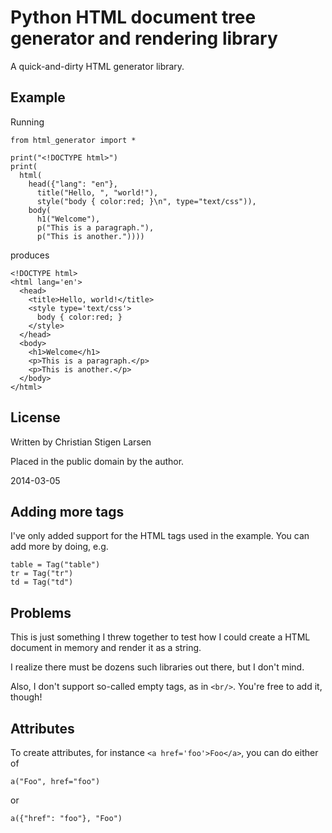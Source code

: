 Python HTML document tree generator and rendering library
=========================================================

A quick-and-dirty HTML generator library.

Example
-------

Running

    from html_generator import *

    print("<!DOCTYPE html>")
    print(
      html(
        head({"lang": "en"},
          title("Hello, ", "world!"),
          style("body { color:red; }\n", type="text/css")),
        body(
          h1("Welcome"),
          p("This is a paragraph."),
          p("This is another."))))

produces

    <!DOCTYPE html>
    <html lang='en'>
      <head>
        <title>Hello, world!</title>
        <style type='text/css'>
          body { color:red; }
        </style>
      </head>
      <body>
        <h1>Welcome</h1>
        <p>This is a paragraph.</p>
        <p>This is another.</p>
      </body>
    </html>

License
-------
Written by Christian Stigen Larsen

Placed in the public domain by the author.

2014-03-05

Adding more tags
----------------

I've only added support for the HTML tags used in the example.
You can add more by doing, e.g.

    table = Tag("table")
    tr = Tag("tr")
    td = Tag("td")

Problems
--------

This is just something I threw together to test how I could create a HTML
document in memory and render it as a string.

I realize there must be dozens such libraries out there, but I don't mind.

Also, I don't support so-called empty tags, as in `<br/>`.  You're free to
add it, though!

Attributes
----------

To create attributes, for instance `<a href='foo'>Foo</a>`, you can do
either of

    a("Foo", href="foo")

or

    a({"href": "foo"}, "Foo")

